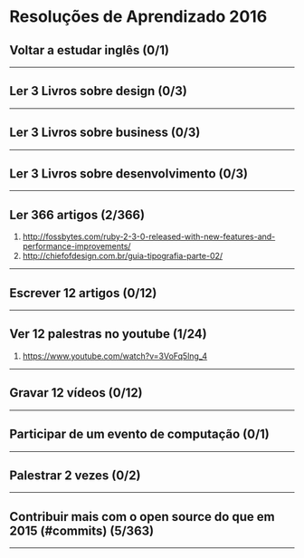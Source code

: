 # Resoluções de Aprendizado 2016


## Voltar a estudar inglês (0/1)

-------------------


## Ler 3 Livros sobre design (0/3)

-------------------


## Ler 3 Livros sobre business (0/3)

-------------------


## Ler 3 Livros sobre desenvolvimento (0/3)

-------------------


## Ler 366 artigos (2/366)

1. http://fossbytes.com/ruby-2-3-0-released-with-new-features-and-performance-improvements/
2. http://chiefofdesign.com.br/guia-tipografia-parte-02/
-------------------


## Escrever 12 artigos (0/12)

-------------------


## Ver 12 palestras no youtube (1/24)

1. https://www.youtube.com/watch?v=3VoFq5lng_4
-------------------


## Gravar 12 vídeos (0/12)

-------------------


## Participar de um evento de computação (0/1)

-------------------


## Palestrar 2 vezes (0/2)

-------------------


## Contribuir mais com o open source do que em 2015 (#commits) (5/363)

-------------------
